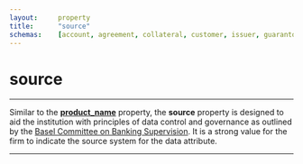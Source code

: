```yaml
---
layout:		property
title:		"source"
schemas:	[account, agreement, collateral, customer, issuer, guarantor, derivative_cash_flow, derivative, exchange_rate, loan_cash_flow, loan_transaction, loan, security, adjustment, curve, risk_rating]
---
```


# source

---

Similar to the [**product_name**][product_name] property, the **source** property is designed to aid the institution with principles of data control and governance as outlined by the [Basel Committee on Banking Supervision][bcbs239]. It is a strong value for the firm to indicate the source system for the data attribute.

---

[product_name]: https://github.com/suadelabs/fire/blob/master/documentation/properties/product_name.md
[bcbs239]: http://www.bis.org/publ/bcbs239.pdf
